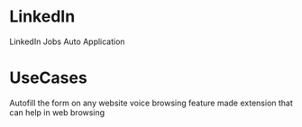 # LinkedIn
LinkedIn Jobs Auto Application

# UseCases
Autofill the form on any website
voice browsing feature
made extension that can help in web browsing 

